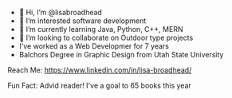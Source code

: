 - 👋 Hi, I’m @lisabroadhead
- 👀 I’m interested software development
- 🌱 I’m currently learning Java, Python, C++, MERN
- 💞️ I’m looking to collaborate on Outdoor type projects
- I've worked as a Web Developmer for 7 years
- Balchors Degree in Graphic Design from Utah State University

Reach Me:
https://www.linkedin.com/in/lisa-broadhead/

Fun Fact:
Advid reader! I've a goal to 65 books this year

<!---
lisabroadhead/lisabroadhead is a ✨ special ✨ repository because its `README.md` (this file) appears on your GitHub profile.
You can click the Preview link to take a look at your changes.
--->
